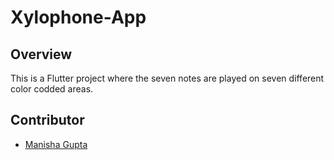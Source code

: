 # Xylophone-App
## Overview

This is a Flutter project where the seven notes are played on seven different color codded areas.

## Contributor
- [Manisha Gupta](https://manisha069.github.io/)
